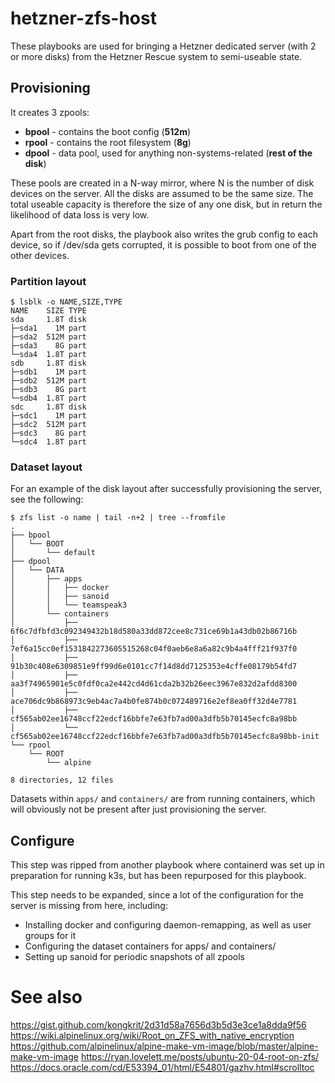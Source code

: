 # hetzner-zfs-host
These playbooks are used for bringing a Hetzner dedicated server (with 2 or more disks) from the Hetzner Rescue system to semi-useable state.

## Provisioning

It creates 3 zpools:
* **bpool** - contains the boot config (**512m**)
* **rpool** - contains the root filesystem (**8g**)
* **dpool** - data pool, used for anything non-systems-related (**rest of the disk**)

These pools are created in a N-way mirror, where N is the number of disk devices on the server.
All the disks are assumed to be the same size.
The total useable capacity is therefore the size of any one disk, but in return the likelihood of data loss is very low.

Apart from the root disks, the playbook also writes the grub config to each device, so if /dev/sda gets corrupted, it is possible to boot from one of the other devices.

### Partition layout
```
$ lsblk -o NAME,SIZE,TYPE
NAME    SIZE TYPE
sda     1.8T disk
├─sda1    1M part
├─sda2  512M part
├─sda3    8G part
└─sda4  1.8T part
sdb     1.8T disk
├─sdb1    1M part
├─sdb2  512M part
├─sdb3    8G part
└─sdb4  1.8T part
sdc     1.8T disk
├─sdc1    1M part
├─sdc2  512M part
├─sdc3    8G part
└─sdc4  1.8T part
```

### Dataset layout
For an example of the disk layout after successfully provisioning the server, see the following:

```
$ zfs list -o name | tail -n+2 | tree --fromfile
.
├── bpool
│   └── BOOT
│       └── default
├── dpool
│   └── DATA
│       ├── apps
│       │   ├── docker
│       │   ├── sanoid
│       │   └── teamspeak3
│       └── containers
│           ├── 6f6c7dfbfd3c092349432b18d580a33dd872cee8c731ce69b1a43db02b86716b
│           ├── 7ef6a15cc0ef1531842273605515268c04f0aeb6e8a6a82c9b4a4fff21f937f0
│           ├── 91b30c408e6309851e9ff99d6e0101cc7f14d8dd7125353e4cffe08179b54fd7
│           ├── aa3f74965901e5c0fdf0ca2e442cd4d61cda2b32b26eec3967e832d2afdd8300
│           ├── ace706dc9b868973c9eb4ac7a4b0fe874b0c072489716e2ef8ea0ff32d4e7781
│           ├── cf565ab02ee16748ccf22edcf16bbfe7e63fb7ad00a3dfb5b70145ecfc8a98bb
│           └── cf565ab02ee16748ccf22edcf16bbfe7e63fb7ad00a3dfb5b70145ecfc8a98bb-init
└── rpool
    └── ROOT
        └── alpine

8 directories, 12 files
```
Datasets within `apps/` and `containers/` are from running containers, which will obviously not be present after just provisioning the server.

## Configure
This step was ripped from another playbook where containerd was set up in preparation for running k3s, but has been repurposed for this playbook.

This step needs to be expanded, since a lot of the configuration for the server is missing from here, including:

* Installing docker and configuring daemon-remapping, as well as user groups for it
* Configuring the dataset containers for apps/ and containers/
* Setting up sanoid for periodic snapshots of all zpools

# See also
https://gist.github.com/kongkrit/2d31d58a7656d3b5d3e3ce1a8dda9f56
https://wiki.alpinelinux.org/wiki/Root_on_ZFS_with_native_encryption
https://github.com/alpinelinux/alpine-make-vm-image/blob/master/alpine-make-vm-image
https://ryan.lovelett.me/posts/ubuntu-20-04-root-on-zfs/
https://docs.oracle.com/cd/E53394_01/html/E54801/gazhv.html#scrolltoc